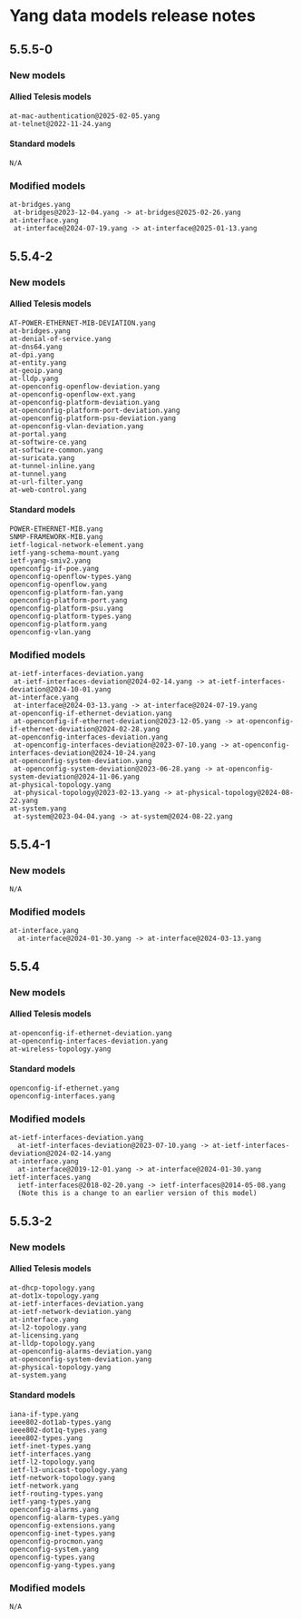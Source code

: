 # Yang data models release notes

## 5.5.5-0

### New models

#### Allied Telesis models

    at-mac-authentication@2025-02-05.yang
    at-telnet@2022-11-24.yang

#### Standard models

    N/A

### Modified models

    at-bridges.yang
     at-bridges@2023-12-04.yang -> at-bridges@2025-02-26.yang
    at-interface.yang
     at-interface@2024-07-19.yang -> at-interface@2025-01-13.yang

## 5.5.4-2

### New models

#### Allied Telesis models

    AT-POWER-ETHERNET-MIB-DEVIATION.yang
    at-bridges.yang
    at-denial-of-service.yang
    at-dns64.yang
    at-dpi.yang
    at-entity.yang
    at-geoip.yang
    at-lldp.yang
    at-openconfig-openflow-deviation.yang
    at-openconfig-openflow-ext.yang
    at-openconfig-platform-deviation.yang
    at-openconfig-platform-port-deviation.yang
    at-openconfig-platform-psu-deviation.yang
    at-openconfig-vlan-deviation.yang
    at-portal.yang
    at-softwire-ce.yang
    at-softwire-common.yang
    at-suricata.yang
    at-tunnel-inline.yang
    at-tunnel.yang
    at-url-filter.yang
    at-web-control.yang

#### Standard models

    POWER-ETHERNET-MIB.yang
    SNMP-FRAMEWORK-MIB.yang
    ietf-logical-network-element.yang
    ietf-yang-schema-mount.yang
    ietf-yang-smiv2.yang
    openconfig-if-poe.yang
    openconfig-openflow-types.yang
    openconfig-openflow.yang
    openconfig-platform-fan.yang
    openconfig-platform-port.yang
    openconfig-platform-psu.yang
    openconfig-platform-types.yang
    openconfig-platform.yang
    openconfig-vlan.yang

### Modified models

    at-ietf-interfaces-deviation.yang
     at-ietf-interfaces-deviation@2024-02-14.yang -> at-ietf-interfaces-deviation@2024-10-01.yang
    at-interface.yang
     at-interface@2024-03-13.yang -> at-interface@2024-07-19.yang
    at-openconfig-if-ethernet-deviation.yang
     at-openconfig-if-ethernet-deviation@2023-12-05.yang -> at-openconfig-if-ethernet-deviation@2024-02-28.yang
    at-openconfig-interfaces-deviation.yang
     at-openconfig-interfaces-deviation@2023-07-10.yang -> at-openconfig-interfaces-deviation@2024-10-24.yang
    at-openconfig-system-deviation.yang
     at-openconfig-system-deviation@2023-06-28.yang -> at-openconfig-system-deviation@2024-11-06.yang
    at-physical-topology.yang
     at-physical-topology@2023-02-13.yang -> at-physical-topology@2024-08-22.yang
    at-system.yang
     at-system@2023-04-04.yang -> at-system@2024-08-22.yang

## 5.5.4-1

### New models

    N/A

### Modified models

    at-interface.yang
      at-interface@2024-01-30.yang -> at-interface@2024-03-13.yang

## 5.5.4

### New models

#### Allied Telesis models

    at-openconfig-if-ethernet-deviation.yang
    at-openconfig-interfaces-deviation.yang
    at-wireless-topology.yang

#### Standard models

    openconfig-if-ethernet.yang
    openconfig-interfaces.yang

### Modified models

    at-ietf-interfaces-deviation.yang
      at-ietf-interfaces-deviation@2023-07-10.yang -> at-ietf-interfaces-deviation@2024-02-14.yang
    at-interface.yang
      at-interface@2019-12-01.yang -> at-interface@2024-01-30.yang
    ietf-interfaces.yang
      ietf-interfaces@2018-02-20.yang -> ietf-interfaces@2014-05-08.yang
      (Note this is a change to an earlier version of this model)

## 5.5.3-2

### New models

#### Allied Telesis models

    at-dhcp-topology.yang
    at-dot1x-topology.yang
    at-ietf-interfaces-deviation.yang
    at-ietf-network-deviation.yang
    at-interface.yang
    at-l2-topology.yang
    at-licensing.yang
    at-lldp-topology.yang
    at-openconfig-alarms-deviation.yang
    at-openconfig-system-deviation.yang
    at-physical-topology.yang
    at-system.yang

#### Standard models

    iana-if-type.yang
    ieee802-dot1ab-types.yang
    ieee802-dot1q-types.yang
    ieee802-types.yang
    ietf-inet-types.yang
    ietf-interfaces.yang
    ietf-l2-topology.yang
    ietf-l3-unicast-topology.yang
    ietf-network-topology.yang
    ietf-network.yang
    ietf-routing-types.yang
    ietf-yang-types.yang
    openconfig-alarms.yang
    openconfig-alarm-types.yang
    openconfig-extensions.yang
    openconfig-inet-types.yang
    openconfig-procmon.yang
    openconfig-system.yang
    openconfig-types.yang
    openconfig-yang-types.yang

### Modified models

    N/A
